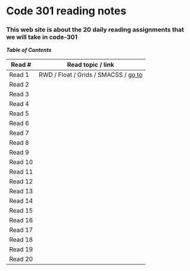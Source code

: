 # Code 301 reading notes
### This web site is about the 20 daily reading assignments that we will take in code-301  

***Table of Contents***

Read #    |    Read topic / link
------    | ------------------
Read 1    |  RWD / Float / Grids / SMACSS / [go to]( https://osama-yousef.github.io/Code-301-reading-notes/class-01 )
Read 2    |    
Read 3    |     
Read 4    |    
Read 5    |    
Read 6    |     
Read 7    |     
Read 8    |     
Read 9    |    
Read 10   |    
Read 11   |     
Read 12   |     
Read 13   |     
Read 14   |    
Read 15   |    
Read 16   |     
Read 17   |     
Read 18   |     
Read 19   |    
Read 20   | 
